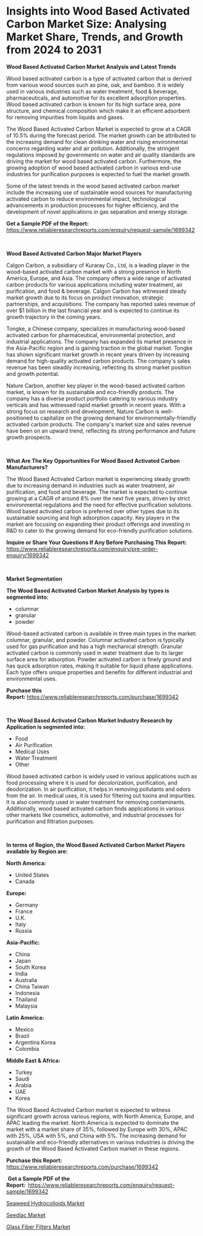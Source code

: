 <p><h1>Insights into Wood Based Activated Carbon Market Size: Analysing Market Share, Trends, and Growth from 2024 to 2031</h1></p><p><strong>Wood Based Activated Carbon Market Analysis and Latest Trends</strong></p>
<p><p>Wood based activated carbon is a type of activated carbon that is derived from various wood sources such as pine, oak, and bamboo. It is widely used in various industries such as water treatment, food & beverage, pharmaceuticals, and automotive for its excellent adsorption properties. Wood based activated carbon is known for its high surface area, pore structure, and chemical composition which make it an efficient adsorbent for removing impurities from liquids and gases.</p><p>The Wood Based Activated Carbon Market is expected to grow at a CAGR of 10.5% during the forecast period. The market growth can be attributed to the increasing demand for clean drinking water and rising environmental concerns regarding water and air pollution. Additionally, the stringent regulations imposed by governments on water and air quality standards are driving the market for wood based activated carbon. Furthermore, the growing adoption of wood based activated carbon in various end-use industries for purification purposes is expected to fuel the market growth.</p><p>Some of the latest trends in the wood based activated carbon market include the increasing use of sustainable wood sources for manufacturing activated carbon to reduce environmental impact, technological advancements in production processes for higher efficiency, and the development of novel applications in gas separation and energy storage.</p></p>
<p><strong>Get a Sample PDF of the Report:&nbsp;</strong> <a href="https://www.reliableresearchreports.com/enquiry/request-sample/1699342">https://www.reliableresearchreports.com/enquiry/request-sample/1699342</a></p>
<p>&nbsp;</p>
<p><strong>Wood Based Activated Carbon Major Market Players</strong></p>
<p><p>Calgon Carbon, a subsidiary of Kuraray Co., Ltd, is a leading player in the wood-based activated carbon market with a strong presence in North America, Europe, and Asia. The company offers a wide range of activated carbon products for various applications including water treatment, air purification, and food & beverage. Calgon Carbon has witnessed steady market growth due to its focus on product innovation, strategic partnerships, and acquisitions. The company has reported sales revenue of over $1 billion in the last financial year and is expected to continue its growth trajectory in the coming years.</p><p>Tongke, a Chinese company, specializes in manufacturing wood-based activated carbon for pharmaceutical, environmental protection, and industrial applications. The company has expanded its market presence in the Asia-Pacific region and is gaining traction in the global market. Tongke has shown significant market growth in recent years driven by increasing demand for high-quality activated carbon products. The company's sales revenue has been steadily increasing, reflecting its strong market position and growth potential.</p><p>Nature Carbon, another key player in the wood-based activated carbon market, is known for its sustainable and eco-friendly products. The company has a diverse product portfolio catering to various industry verticals and has witnessed rapid market growth in recent years. With a strong focus on research and development, Nature Carbon is well-positioned to capitalize on the growing demand for environmentally-friendly activated carbon products. The company's market size and sales revenue have been on an upward trend, reflecting its strong performance and future growth prospects.</p></p>
<p>&nbsp;</p>
<p><strong>What Are The Key Opportunities For Wood Based Activated Carbon Manufacturers?</strong></p>
<p><p>The Wood Based Activated Carbon market is experiencing steady growth due to increasing demand in industries such as water treatment, air purification, and food and beverage. The market is expected to continue growing at a CAGR of around 8% over the next five years, driven by strict environmental regulations and the need for effective purification solutions. Wood based activated carbon is preferred over other types due to its sustainable sourcing and high adsorption capacity. Key players in the market are focusing on expanding their product offerings and investing in R&D to cater to the growing demand for eco-friendly purification solutions.</p></p>
<p><strong>Inquire or Share Your Questions If Any Before Purchasing This Report:</strong> <a href="https://www.reliableresearchreports.com/enquiry/pre-order-enquiry/1699342">https://www.reliableresearchreports.com/enquiry/pre-order-enquiry/1699342</a></p>
<p>&nbsp;</p>
<p><strong>Market Segmentation</strong></p>
<p><strong>The Wood Based Activated Carbon Market Analysis by types is segmented into:</strong></p>
<p><ul><li>columnar</li><li>granular</li><li>powder</li></ul></p>
<p><p>Wood-based activated carbon is available in three main types in the market: columnar, granular, and powder. Columnar activated carbon is typically used for gas purification and has a high mechanical strength. Granular activated carbon is commonly used in water treatment due to its larger surface area for adsorption. Powder activated carbon is finely ground and has quick adsorption rates, making it suitable for liquid phase applications. Each type offers unique properties and benefits for different industrial and environmental uses.</p></p>
<p><strong>Purchase this Report:&nbsp;</strong><a href="https://www.reliableresearchreports.com/purchase/1699342">https://www.reliableresearchreports.com/purchase/1699342</a></p>
<p>&nbsp;</p>
<p><strong>The Wood Based Activated Carbon Market Industry Research by Application is segmented into:</strong></p>
<p><ul><li>Food</li><li>Air Purification</li><li>Medical Uses</li><li>Water Treatment</li><li>Other</li></ul></p>
<p><p>Wood based activated carbon is widely used in various applications such as food processing where it is used for decolorization, purification, and deodorization. In air purification, it helps in removing pollutants and odors from the air. In medical uses, it is used for filtering out toxins and impurities. It is also commonly used in water treatment for removing contaminants. Additionally, wood based activated carbon finds applications in various other markets like cosmetics, automotive, and industrial processes for purification and filtration purposes.</p></p>
<p>&nbsp;</p>
<p><strong>In terms of Region, the Wood Based Activated Carbon Market Players available by Region are:</strong></p>
<p>
    <p> <strong> North America: </strong>
        <ul>
            <li>United States</li>
            <li>Canada</li>
        </ul>
        </p> 
    <p> <strong> Europe: </strong>
        <ul>
            <li>Germany</li>
            <li>France</li>
            <li>U.K.</li>
            <li>Italy</li>
            <li>Russia</li>
        </ul>
        </p> 
    <p> <strong> Asia-Pacific: </strong>
        <ul>
            <li>China</li>
            <li>Japan</li>
            <li>South Korea</li>
            <li>India</li>
            <li>Australia</li>
            <li>China Taiwan</li>
            <li>Indonesia</li>
            <li>Thailand</li>
            <li>Malaysia</li>
        </ul>
        </p> 
    <p> <strong> Latin America: </strong>
        <ul>
            <li>Mexico</li>
            <li>Brazil</li>
            <li>Argentina Korea</li>
            <li>Colombia</li>
        </ul>
        </p> 
    <p> <strong> Middle East & Africa: </strong>
        <ul>
            <li>Turkey</li>
            <li>Saudi</li>
            <li>Arabia</li>
            <li>UAE</li>
            <li>Korea</li>
        </ul>
    </p>
    </p>
<p><p>The Wood Based Activated Carbon market is expected to witness significant growth across various regions, with North America, Europe, and APAC leading the market. North America is expected to dominate the market with a market share of 35%, followed by Europe with 30%, APAC with 25%, USA with 5%, and China with 5%. The increasing demand for sustainable and eco-friendly alternatives in various industries is driving the growth of the Wood Based Activated Carbon market in these regions.</p></p>
<p><strong>Purchase this Report: </strong><a href="https://www.reliableresearchreports.com/purchase/1699342">https://www.reliableresearchreports.com/purchase/1699342</a></p>
<p>&nbsp;<strong>Get a Sample PDF of the Report:&nbsp;&nbsp;</strong><a href="https://www.reliableresearchreports.com/enquiry/request-sample/1699342">https://www.reliableresearchreports.com/enquiry/request-sample/1699342</a></p>
<p><strong></strong></p>
<p><p><a href="https://github.com/shotows/Market-Research-Report-List-1/blob/main/seaweed-hydrocolloids-market.md">Seaweed Hydrocolloids Market</a></p><p><a href="https://github.com/beatblasta/Market-Research-Report-List-2/blob/main/seedlac-market.md">Seedlac Market</a></p><p><a href="https://github.com/angelajermaine/Market-Research-Report-List-2/blob/main/glass-fiber-filters-market.md">Glass Fiber Filters Market</a></p></p>